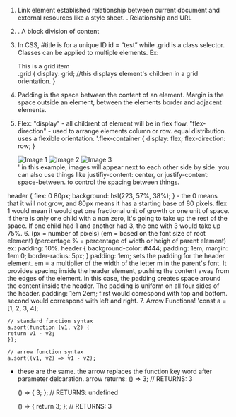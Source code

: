 1. Link element established relationship between current document and external resources like a style sheet. <link rel="stylesheet" href="main.css" />. Relationship and URL

2. <div></div>. A block division of content
3. In CSS, #title is for a unique ID id = “test” while .grid is a class selector. Classes can be applied to multiple elements. Ex: <div class="grid">This is a grid item</div>
.grid { display: grid; //this displays element's children in a grid orientation.
}
4. Padding is the space between the content of an element. Margin is the space outside an element, between the elements border and adjacent elements. 
5. Flex: "display" - all childrent of element will be in flex flow. "flex-direction" - used to arrange elements column or row. equal distribution. uses a flexible orientation. 
    '.flex-container {
        display: flex;
        flex-direction: row;
    }
    <div class="flex-container">
        <img src="image1.jpg" alt="Image 1">
        <img src="image2.jpg" alt="Image 2">
        <img src="image3.jpg" alt="Image 3">
    </div>' in this example, images will appear next to each other side by side. you can also use things like justifiy-content: center, or justify-content: space-between. to control the spacing between things.
header {
  flex: 0 80px;
  background: hsl(223, 57%, 38%);
} - the 0 means that it will not grow, and 80px means it has a starting base of 80 pixels.
flex 1 would mean it would get one fractional unit of growth or one unit of space. if there is only one child with a non zero, it's going to take up the rest of the space. If one child had 1 and another had 3, the one with 3 would take up 75%. 
6. (px = number of pixels) (em = based on the font size of root element) (percentage % = percentage of width or heigh of parent element) ex: padding: 10%. 
header {
  background-color: #444;
  padding: 1em;
  margin: 1em 0;
  border-radius: 5px;
}
padding: 1em; sets the padding for the header element. em = a multiplier of the width of the letter m in the parent's font. It provides spacing inside the header element, pushing the content away from the edges of the element. In this case, the padding creates space around the content inside the header. The padding is uniform on all four sides of the header. padding: 1em 2em; first would correspond with top and bottom. second would correspond with left and right.
7. Arrow Functions!
    'const a = [1, 2, 3, 4];

    // standard function syntax
    a.sort(function (v1, v2) {
    return v1 - v2;
    });

    // arrow function syntax
    a.sort((v1, v2) => v1 - v2);

- these are the same. the arrow replaces the function key word after parameter delcaration.
arrow returns: 
    () => 3;
    // RETURNS: 3

    () => {
    3;
    };
    // RETURNS: undefined

    () => {
    return 3;
    };
    // RETURNS: 3
